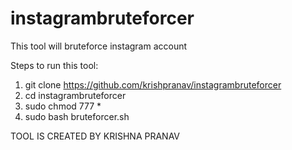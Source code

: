 # instagrambruteforcer
This tool will bruteforce instagram account 

Steps to run this tool:
   1. git clone https://github.com/krishpranav/instagrambruteforcer
   2. cd instagrambruteforcer
   3. sudo chmod 777 *
   4. sudo bash bruteforcer.sh
   
   TOOL IS CREATED BY KRISHNA PRANAV
